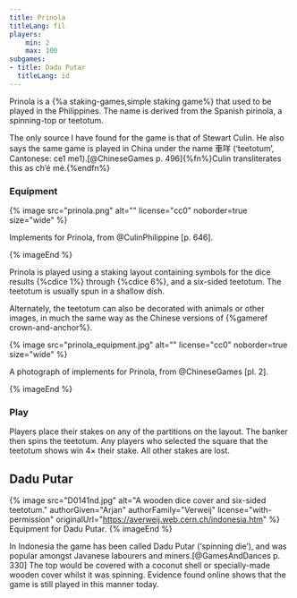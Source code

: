 ```yaml
---
title: Prinola
titleLang: fil
players:
    min: 2
    max: 100
subgames:
- title: Dadu Putar
  titleLang: id
---
```


<p class="lead"><span lang="fil" class="noun">Prinola</span> is a {%a staking-games,simple staking game%} that
used to be played in the Philippines. The name is derived from the Spanish <span
lang="es">pirinola</span>, a spinning-top or teetotum.</p>

The only source I have found for the game is that of Stewart Culin. He also says
the same game is played in China under the name <span lang="yue">車咩</span>
(‘teetotum’, Cantonese: <span lang="yue-Latn-jyutping">ce1 me1</span>).[@ChineseGames p.
496]{%fn%}Culin transliterates this as <span lang="yue-Latn">ch’é
mé</span>.{%endfn%}

### Equipment

{% image src="prinola.png" alt="" license="cc0" noborder=true size="wide" %}

Implements for Prinola, from @CulinPhilippine [p. 646].

{% imageEnd %}

<span lang="fil-Latn" class="noun">Prinola</span> is played using a staking
layout containing symbols for the dice results {%cdice 1%} through {%cdice 6%},
and a six-sided teetotum. The teetotum is usually spun in a shallow dish.

Alternately, the teetotum can also be decorated with animals or other images, in
much the same way as the Chinese versions of {%gameref crown-and-anchor%}.

{% image src="prinola_equipment.jpg" alt="" license="cc0" noborder=true size="wide" %}

A photograph of implements for Prinola, from @ChineseGames [pl. 2].

{% imageEnd %}

### Play

Players place their stakes on any of the partitions on the layout. The banker
then spins the teetotum. Any players who selected the square that the teetotum
shows win 4× their stake. All other stakes are lost.

## <span lang="id">Dadu Putar</span>

{% image src="D0141nd.jpg" alt="A wooden dice cover and six-sided teetotum." 
  authorGiven="Arjan" authorFamily="Verweij" license="with-permission" originalUrl="https://averweij.web.cern.ch/indonesia.htm" %}
Equipment for <span lang="id">Dadu Putar</span>.
{% imageEnd %}

In Indonesia the game has been called <span lang="id">Dadu Putar</span>
(‘spinning die’), and was popular amongst Javanese labourers and
miners.[@GamesAndDances p. 330] The top would be covered with a coconut shell or
specially-made wooden cover whilst it was spinning. Evidence found online shows
that the game is still played in this manner today.
